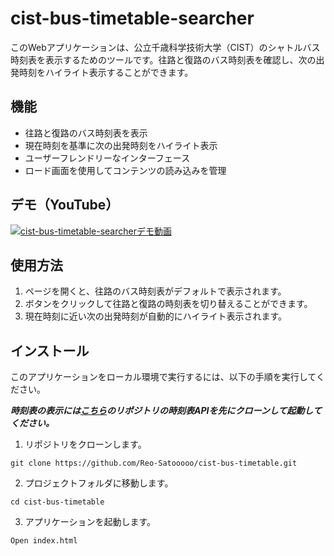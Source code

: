 # cist-bus-timetable-searcher

このWebアプリケーションは、公立千歳科学技術大学（CIST）のシャトルバス時刻表を表示するためのツールです。往路と復路のバス時刻表を確認し、次の出発時刻をハイライト表示することができます。

## 機能

- 往路と復路のバス時刻表を表示
- 現在時刻を基準に次の出発時刻をハイライト表示
- ユーザーフレンドリーなインターフェース
- ロード画面を使用してコンテンツの読み込みを管理

## デモ（YouTube）
[![cist-bus-timetable-searcherデモ動画](https://img.youtube.com/vi/hdkzigIL9_8/0.jpg)](https://www.youtube.com/watch?v=hdkzigIL9_8)

## 使用方法

1. ページを開くと、往路のバス時刻表がデフォルトで表示されます。
2. ボタンをクリックして往路と復路の時刻表を切り替えることができます。
3. 現在時刻に近い次の出発時刻が自動的にハイライト表示されます。

## インストール

このアプリケーションをローカル環境で実行するには、以下の手順を実行してください。

***時刻表の表示には[こちら](https://github.com/Reo-Satooooo/cist-bus-api)のリポジトリの時刻表APIを先にクローンして起動してください。***

1. リポジトリをクローンします。

```
git clone https://github.com/Reo-Satooooo/cist-bus-timetable.git
```

2. プロジェクトフォルダに移動します。

```
cd cist-bus-timetable
```

3. アプリケーションを起動します。
```
Open index.html
```
